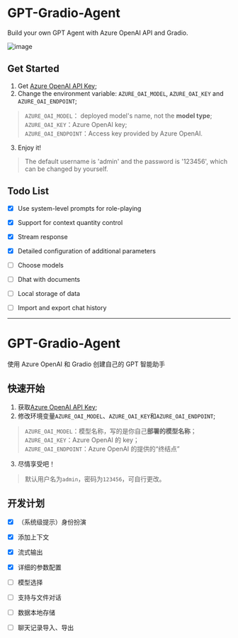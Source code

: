 # GPT-Gradio-Agent
Build your own GPT Agent with  Azure OpenAI API and Gradio. 

![image](https://github.com/Wannabeasmartguy/GPT-Gradio-Agent/assets/107250451/8f7fb633-8a02-455c-be92-d303e68320e2)


## Get Started
1. Get [Azure OpenAI API Key](https://portal.azure.com/#home);
2. Change the environment variable: `AZURE_OAI_MODEL`, `AZURE_OAI_KEY` and `AZURE_OAI_ENDPOINT`;  
  > `AZURE_OAI_MODEL`： deployed model's name, not the **model type**;  
  > `AZURE_OAI_KEY`：Azure OpenAI key;  
  > `AZURE_OAI_ENDPOINT`：Access key provided by Azure OpenAI. 
3. Enjoy it!
> The default username is 'admin' and the password is '123456', which can be changed by yourself.

## Todo List

- [x] Use system-level prompts for role-playing

- [x] Support for context quantity control

- [x] Stream response

- [x] Detailed configuration of additional parameters

- [ ] Choose models

- [ ] Dhat with documents

- [ ] Local storage of data

- [ ] Import and export chat history

---

# GPT-Gradio-Agent
使用 Azure OpenAI 和 Gradio 创建自己的 GPT 智能助手

## 快速开始
1. 获取[Azure OpenAI API Key](https://portal.azure.com/#home);
2. 修改环境变量`AZURE_OAI_MODEL`、`AZURE_OAI_KEY`和`AZURE_OAI_ENDPOINT`;
  > `AZURE_OAI_MODEL`：模型名称，写的是你自己**部署的模型名称**；  
  > `AZURE_OAI_KEY`：Azure OpenAI 的 key；  
  > `AZURE_OAI_ENDPOINT`：Azure OpenAI 的提供的“终结点”  
3. 尽情享受吧！
> 默认用户名为`admin`，密码为`123456`，可自行更改。

## 开发计划

- [x] （系统级提示）身份扮演

- [x] 添加上下文

- [x] 流式输出

- [x] 详细的参数配置

- [ ] 模型选择

- [ ] 支持与文件对话

- [ ] 数据本地存储

- [ ] 聊天记录导入、导出

